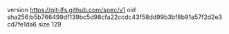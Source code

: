 version https://git-lfs.github.com/spec/v1
oid sha256:b5b766499df139bc5d98cfa22ccdc43f58dd99b3bf8b91a57f2d2e3cd7fe1da6
size 129
